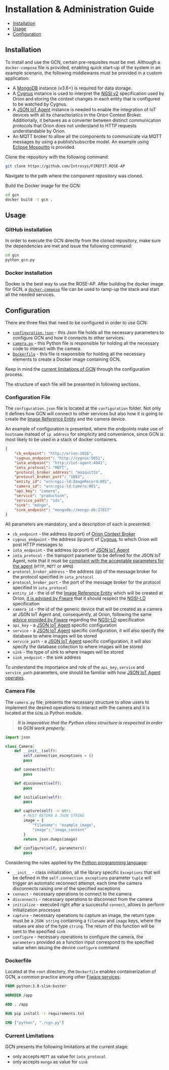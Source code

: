 # Installation & Administration Guide

- [Installation](#installation)
- [Usage](#usage)
- [Configuration](#configuration)

## Installation

To install and use the GCN, certain pre-requisites must be met. Although a `docker-compose` file is provided, enabling quick start-up of the system in an example scenario, the following middlewares must be provided in a custom application:

- A [MongoDB](https://www.mongodb.com/) instance (v3.6+) is required for data storage.
- A [Cygnus](https://fiware-cygnus.readthedocs.io/en/latest/https://fiware-cygnus.readthedocs.io/en/latest/) instance is used to interpret the [NGSI v2](https://fiware.github.io/specifications/ngsiv2/stable/) specification used by Orion and storing the context changes in each entity that is configured to be watched by Cygnus.
- A [JSON IoT Agent](https://fiware-iotagent-json.readthedocs.io/en/latest/) instance is needed to enable the integration of IoT devices with all its characteristics in the Orion Context Broker. Additionally, it behaves as a converter between distinct communication protocols that Orion does not understand to HTTP requests understandable by Orion.
- An MQTT broker to allow all the components to communicate via MQTT messages by using a publish/subscribe model. An example using [Eclipse Mosquitto](https://mosquitto.org/) is provided.

Clone the repository with the following command:

```bash
git clone https://github.com/Introsys/FIREFIT.ROSE-AP
```

Navigate to the path where the component repository was cloned.

Build the Docker image for the GCN:

```bash
cd gcn
docker build -t gcn .
```

## Usage

### GitHub installation

In order to execute the GCN directly from the cloned repository, make sure the dependencies are met and issue the following command:

```bash
cd gcn
python gcn.py
```

### Docker installation

Docker is the best way to use the ROSE-AP. After building the docker image for GCN, a [`docker-compose`](../docker/docker-compose.yml) file can be used to ramp-up the stack and start all the needed services.

## Configuration

There are three files that need to be configured in order to use GCN:

- [`configuration.json`](#configuration-file) - this Json file holds all the necessary parameters to configure GCN and how it connects to other services.
- [`camera.py`](#camera-file) - this Python file is responsible for holding all the necessary code to interact with the camera.
- [`Dockerfile`](#dockerfile) - this file is responsible for holding all the necessary elements to create a Docker image containing GCN.

Keep in mind the [current limitations of GCN](#14-current-limitations) through the configuration process.

The structure of each file will be presented in following sections.

### Configuration File

The `configuration.json` file is located at the `configuration` folder. Not only it defines how GCN will connect to other services but also how it is going to create the [Image Reference Entity](../data_models/image_reference.json) and the camera device.

An example of configuration is presented, where the endpoints make use of `hostname` instead of `ip address` for simplicity and convenience, since GCN is most likely to be used in a stack of docker containers.

```json
{
    "cb_endpoint": "http://orion:1026",
    "cygnus_endpoint": "http://cygnus:5051",
    "iota_endpoint": "http://iot-agent:4041",
    "iota_protocol": "MQTT",
    "protocol_broker_address": "mosquitto",
    "protocol_broker_port": "1883",
    "entity_id": "urn:ngsi-ld:ImageRecord:001",
    "camera_id": "urn:ngsi-ld:Camera:001",
    "api_key": "camera",
    "service": "production",
    "service_path": "ids",
    "sink": "mongo",
    "sink_endpoint": "mongodb://mongo-db:27017"
}
```

All parameters are mandatory, and a description of each is presented:

- `cb_endpoint` - the address (ip:port) of [Orion Context Broker](https://fiware-orion.readthedocs.io/en/master/)
- `cygnus_endpoint` - the address (ip:port) of [Cygnus](https://fiware-cygnus.readthedocs.io/en/latest/index.html), to which Orion will post HTTP messages to
- `iota_endpoint` - the address (ip:port) of [JSON IoT Agent](https://github.com/FIWARE/tutorials.IoT-Agent-JSON)
- `iota_protocol` - the transport parameter to be defined for the JSON IoT Agent, note that it must be [compliant with the acceptable parameters for the agent](https://github.com/FIWARE/tutorials.IoT-Agent-JSON) (`HTTP`, `MQTT` or `AMPQ`)
- `protocol_broker_address` - the address (ip) of the message broker for the protocol specified in `iota_protocol`
- `protocol_broker_port` - the port of the message broker for the protocol specified in `iota_protocol`
- `entity_id` - the id of the [Image Reference Entity](./data_models/image_reference.json) which will be created at Orion, [it is advised by Fiware](https://fiware-tutorials.readthedocs.io/en/latest/entity-relationships/index.html#creating-and-associating-data-entities) that it should respect the [NGSI-LD](https://www.etsi.org/deliver/etsi_gs/CIM/001_099/009/01.03.01_60/gs_cim009v010301p.pdf) specification
- `camera_id` - the id of the generic device that will be created as a camera at JSON IoT Agent and, consequently, at Orion, following the same [advice provided by Fiware](https://fiware-tutorials.readthedocs.io/en/latest/entity-relationships/index.html#creating-and-associating-data-entities) regarding the [NGSI-LD](https://www.etsi.org/deliver/etsi_gs/CIM/001_099/009/01.03.01_60/gs_cim009v010301p.pdf) specification
- `api_key` - a [JSON IoT Agent](https://github.com/FIWARE/tutorials.IoT-Agent-JSON) specific configuration
- `service` - a [JSON IoT Agent](https://github.com/FIWARE/tutorials.IoT-Agent-JSON) specific configuration, it will also specify the database to where images will be stored
- `service_path` - a [JSON IoT Agent](https://github.com/FIWARE/tutorials.IoT-Agent-JSON) specific configuration, it will also specify the database collection to where images will be stored
- `sink` - the type of sink to where images will be stored
- `sink_endpoint` - the sink address

To understand the importance and role of the `api_key`, `service` and `service_path` parameters, one should be familiar with how [JSON IoT Agent operates](https://fiware-iotagent-json.readthedocs.io/en/latest/stepbystep/index.html).

### Camera File

The `camera.py` file, presents the necessary structure to allow users to implement the desired operations to interact with the camera and it is located at the `GCNLib` Python module.

> ***It is imperative that the Python class structure is respected in order to GCN work properly.***

```python
import json

class Camera:
    def __init__(self):
        self.connection_exceptions = ()
        pass

    def connect(self):
        pass

    def disconnect(self):
        pass

    def initialize(self):
        pass

    def capture(self) -> str:
        # MUST RETURN A JSON STRING
        image = {
            "filename": "example_image",
            "image": "image_content"
        }
        return json.dumps(image)

    def configure(self, parameters):
        pass
```

Considering the rules applied by the [Python programming language](https://www.python.org/):

- `__init__` - class initialization, all the library specific `Exceptions` that will be defined in the `self.connection_exceptions` parameter `tuple` will trigger an automatic reconnect attempt, each time the camera disconnects raising one of the specified exceptions
- `connect` - necessary operations to connect to the camera
- `disconnects` - necessary operations to disconnect from the camera
- `initialize` - executed right after a successful `connect`, allows to perform initialization processes
- `capture` - necessary operations to capture an image, the return type must be a `JSON string` containing a `filename` and `image` keys, where the values are also of the type `string`. The return of this function will be sent to the specified `sink`
- `configure` - necessary operations to configure the camera, the `parameters` provided as a function input correspond to the specified value when issuing the device `configure` command

### Dockerfile

Located at the `root` directory, the `Dockerfile` enables containerization of GCN, a common practice among other [Fiware services](https://www.fiware.org/developers/catalogue/).

```Dockerfile
FROM python:3.8-slim-buster

WORKDIR /app

ADD . /app

RUN pip install -r requirements.txt

CMD ["python", "./cgn.py"]
```

### Current Limitations

GCN presents the following limitations at the current stage:

- only accepts `MQTT` as value for `iota_protocol`
- only accepts `mongo` as value for `sink`
